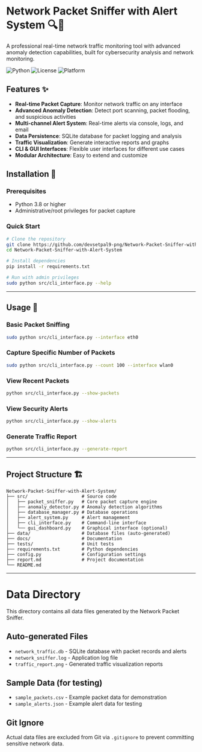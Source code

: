 # Network Packet Sniffer with Alert System 🔍🚨

A professional real-time network traffic monitoring tool with advanced anomaly detection capabilities, built for cybersecurity analysis and network monitoring.

![Python](https://img.shields.io/badge/Python-3.8+-blue.svg)
![License](https://img.shields.io/badge/License-MIT-green.svg)
![Platform](https://img.shields.io/badge/Platform-Linux%20%7C%20Windows%20%7C%20macOS-lightgrey.svg)

## Features ✨

- **Real-time Packet Capture**: Monitor network traffic on any interface
- **Advanced Anomaly Detection**: Detect port scanning, packet flooding, and suspicious activities
- **Multi-channel Alert System**: Real-time alerts via console, logs, and email
- **Data Persistence**: SQLite database for packet logging and analysis
- **Traffic Visualization**: Generate interactive reports and graphs
- **CLI & GUI Interfaces**: Flexible user interfaces for different use cases
- **Modular Architecture**: Easy to extend and customize

## Installation 🚀

### Prerequisites
- Python 3.8 or higher
- Administrative/root privileges for packet capture

### Quick Start
```bash
# Clone the repository
git clone https://github.com/devsetpal9-png/Network-Packet-Sniffer-with-Alert-System.git
cd Network-Packet-Sniffer-with-Alert-System

# Install dependencies
pip install -r requirements.txt

# Run with admin privileges
sudo python src/cli_interface.py --help
```

---

## Usage 📖

### Basic Packet Sniffing
```bash
sudo python src/cli_interface.py --interface eth0
```

### Capture Specific Number of Packets
```bash
sudo python src/cli_interface.py --count 100 --interface wlan0
```

### View Recent Packets
```bash
python src/cli_interface.py --show-packets
```

### View Security Alerts
```bash
python src/cli_interface.py --show-alerts
```

### Generate Traffic Report
```bash
python src/cli_interface.py --generate-report
```
---

## Project Structure 🏗️
```
Network-Packet-Sniffer-with-Alert-System/
├── src/                    # Source code
│   ├── packet_sniffer.py   # Core packet capture engine
│   ├── anomaly_detector.py # Anomaly detection algorithms
│   ├── database_manager.py # Database operations
│   ├── alert_system.py     # Alert management
│   ├── cli_interface.py    # Command-line interface
│   └── gui_dashboard.py    # Graphical interface (optional)
├── data/                   # Database files (auto-generated)
├── docs/                   # Documentation
├── tests/                  # Unit tests
├── requirements.txt        # Python dependencies
├── config.py               # Configuration settings
├── report.md               # Project documentation
└── README.md             
```
---

# Data Directory

This directory contains all data files generated by the Network Packet Sniffer.

## Auto-generated Files
- `network_traffic.db` - SQLite database with packet records and alerts
- `network_sniffer.log` - Application log file
- `traffic_report.png` - Generated traffic visualization reports

## Sample Data (for testing)
- `sample_packets.csv` - Example packet data for demonstration
- `sample_alerts.json` - Example alert data for testing

## Git Ignore
Actual data files are excluded from Git via `.gitignore` to prevent committing sensitive network data.
